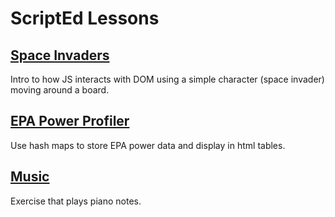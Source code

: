 # ScriptEd Lessons

## [Space Invaders](space-invaders/unit-1/README.md)
Intro to how JS interacts with DOM using a simple character (space invader) moving around a board.

## [EPA Power Profiler](epa-power-profiler/unit-1/README.md)
Use hash maps to store EPA power data and display in html tables.

## [Music](music/unit-1/README.md)
Exercise that plays piano notes.